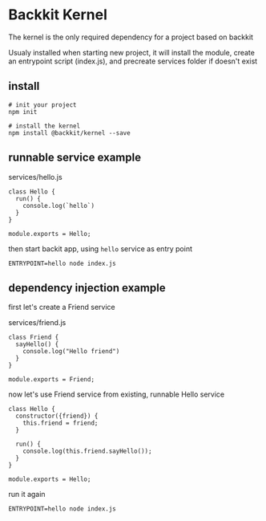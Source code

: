 # Backkit Kernel

The kernel is the only required dependency for a project based on backkit

Usualy installed when starting new project, it will install the module, create an entrypoint script (index.js), and precreate services folder if doesn't exist

## install

```
# init your project
npm init

# install the kernel
npm install @backkit/kernel --save
```

## runnable service example

services/hello.js

```
class Hello {
  run() {
    console.log(`hello`) 
  }
}

module.exports = Hello;
```

then start backit app, using `hello` service as entry point

```
ENTRYPOINT=hello node index.js
```

## dependency injection example

first let's create a Friend service

services/friend.js

```
class Friend {
  sayHello() {
    console.log("Hello friend")
  }
}

module.exports = Friend;
```

now let's use Friend service from existing, runnable Hello service

```
class Hello {
  constructor({friend}) {
    this.friend = friend;
  }

  run() {
    console.log(this.friend.sayHello()); 
  }
}

module.exports = Hello;
```

run it again

```
ENTRYPOINT=hello node index.js
```
